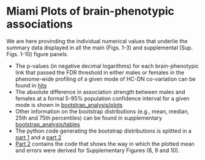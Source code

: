 # Miami Plots of brain-phenotypic associations

We are here provinding the individual numerical values that underlie the summary data displayed in all the main (Figs. 1-3) and supplemental (Sup. Figs. 1-10) figure panels.  

* The p-values (in negative decimal logarithms) for each brain-phenotypic link that passed the FDR threshold in either males or females in the phenome-wide profiling of a given mode of HC-DN co-variation can be found in [hits](https://github.com/dblabs-mcgill-mila/HCDMNCOV_AD/tree/master/Miami_Plots/hits)
* The absolute difference in association strength between males and females at a formal 5-95% population confidence interval for a given mode is shown in [bootstrap_analysis/plots](https://github.com/dblabs-mcgill-mila/HCDMNCOV_AD/tree/master/Miami_Plots/bootstrap_analysis/plots)
* Other information on the bootstrap distributions (e.g., mean, median, 25th and 75th percentiles) can be found in supplementary [bootstrap_analysis/tables](https://github.com/dblabs-mcgill-mila/HCDMNCOV_AD/tree/master/Miami_Plots/bootstrap_analysis/tables)
* The python code generating the bootstrap distributions is splitted in a [part 1](https://github.com/dblabs-mcgill-mila/HCDMNCOV_AD/blob/master/Miami_Plots/bootstrap_analysis/Miami_bootstrap_2022_updated_compute_canada.py) and a [part 2](https://github.com/dblabs-mcgill-mila/HCDMNCOV_AD/blob/master/Miami_Plots/bootstrap_analysis/Manhattan_Plot_bootstrap_part_2_08.27.2022.ipynb)
* [Part 2](https://github.com/dblabs-mcgill-mila/HCDMNCOV_AD/blob/master/Miami_Plots/bootstrap_analysis/Manhattan_Plot_bootstrap_part_2_08.27.2022.ipynb) contains the code that shows the way in which the plotted mean and errors were derived for Supplementary Figures (8, 9 and 10). 
